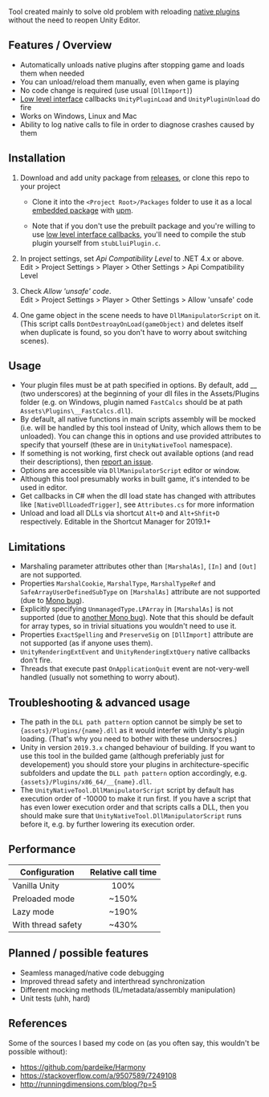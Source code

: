 Tool created mainly to solve old problem with reloading [native plugins](https://docs.unity3d.com/Manual/NativePlugins.html) without the need to reopen Unity Editor.

## Features / Overview

- Automatically unloads native plugins after stopping game and loads them when needed
- You can unload/reload them manually, even when game is playing
- No code change is required (use usual `[DllImport]`)
- [Low level interface](https://docs.unity3d.com/Manual/NativePluginInterface.html) callbacks `UnityPluginLoad` and `UnityPluginUnload` do fire
- Works on Windows, Linux and Mac
- Ability to log native calls to file in order to diagnose crashes caused by them

## Installation

1. Download and add unity package from [releases](https://github.com/MCpiroman/UnityNativeTool/releases), or clone this repo to your project

   - Clone it into the `<Project Root>/Packages` folder to use it as a local [embedded package](https://docs.unity3d.com/Manual/upm-embed.html) with [upm](https://docs.unity3d.com/Packages/com.unity.package-manager-ui@1.8/manual/index.html).

   - Note that if you don't use the prebuilt package and you're willing to use [low level interface callbacks](https://docs.unity3d.com/Manual/NativePluginInterface.html), you'll need to compile the stub plugin yourself from `stubLluiPlugin.c`.

2. In project settings, set _Api Compatibility Level_ to .NET 4.x or above.  
   Edit > Project Settings > Player > Other Settings > Api Compatibility Level
   
3. Check _Allow 'unsafe' code_.  
   Edit > Project Settings > Player > Other Settings > Allow 'unsafe' code

4. One game object in the scene needs to have `DllManipulatorScript` on it. (This script calls `DontDestroayOnLoad(gameObject)` and deletes itself when duplicate is found, so you don't have to worry about switching scenes).

## Usage
- Your plugin files must be at path specified in options. By default, add __ (two underscores) at the beginning of your dll files in the Assets/Plugins folder (e.g. on Windows, plugin named `FastCalcs` should be at path `Assets\Plugins\__FastCalcs.dll`).
- By default, all native functions in main scripts assembly will be mocked (i.e. will be handled by this tool instead of Unity, which allows them to be unloaded). You can change this in options and use provided attributes to specify that yourself (these are in `UnityNativeTool`  namespace).
- If something is not working, first check out available options (and read their descriptions), then [report an issue](https://github.com/mcpiroman/UnityNativeTool/issues/new).
- Options are accessible via `DllManipulatorScript` editor or window.
- Although this tool presumably works in built game, it's intended to be used in editor.
- Get callbacks in C# when the dll load state has changed with attributes like `[NativeDllLoadedTrigger]`, see `Attributes.cs` for more information
- Unload and load all DLLs via shortcut `Alt+D` and `Alt+Shfit+D` respectively. Editable in the Shortcut Manager for 2019.1+

## Limitations
- Marshaling parameter attributes other than `[MarshalAs]`, `[In]` and `[Out]` are not supported.
- Properties `MarshalCookie`, `MarshalType`, `MarshalTypeRef` and `SafeArrayUserDefinedSubType` on `[MarshalAs]` attribute are not supported (due to [Mono bug](https://github.com/mono/mono/issues/12747)).
- Explicitly specifying `UnmanagedType.LPArray` in `[MarshalAs]` is not supported (due to [another Mono bug](https://github.com/mono/mono/issues/16570)). Note that this should be default for array types, so in trivial situations you wouldn't need to use it.
- Properties `ExactSpelling` and `PreserveSig` on `[DllImport]` attribute are not supported (as if anyone uses them).
- `UnityRenderingExtEvent` and `UnityRenderingExtQuery` native callbacks don't fire.
- Threads that execute past `OnApplicationQuit` event are not-very-well handled (usually not something to worry about).

## Troubleshooting & advanced usage
- The path in the `DLL path pattern` option cannot be simply be set to `{assets}/Plugins/{name}.dll` as it would interfer with Unity's plugin loading. (That's why you need to bother with these undersocres.)
- Unity in version `2019.3.x` changed behaviour of building. If you want to use this tool in the builded game (although preferiably just for developement) you should store your plugins in architecture-specific subfolders and update the `DLL path pattern` option accordingly, e.g. `{assets}/Plugins/x86_64/__{name}.dll`.
- The `UnityNativeTool.DllManipulatorScript` script by default has execution order of -10000 to make it run first. If you have a script that has even lower execution order and that scripts calls a DLL, then you should make sure that `UnityNativeTool.DllManipulatorScript` runs before it, e.g. by further lowering its execution order.


## Performance

| Configuration | Relative call time |
| --- |:---:|
| Vanilla Unity | 100% |
| Preloaded mode | ~150% |
| Lazy mode | ~190% |
| With thread safety | ~430% |

## Planned / possible features
- Seamless managed/native code debugging
- Improved thread safety and interthread synchronization
- Different mocking methods (IL/metadata/assembly manipulation)
- Unit tests (uhh, hard)

## References
Some of the sources I based my code on (as you often say, this wouldn't be possible without):
- https://github.com/pardeike/Harmony
- https://stackoverflow.com/a/9507589/7249108
- http://runningdimensions.com/blog/?p=5
